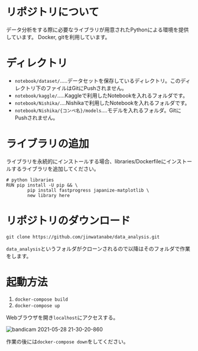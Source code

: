 # リポジトリについて
データ分析をする際に必要なライブラリが用意されたPythonによる環境を提供しています。
Docker, gitを利用しています。
# ディレクトリ

- `notebook/dataset/`.....データセットを保存しているディレクトリ。このディレクトリ下のファイルはGitにPushされません。
- `notebook/kaggle/`.....Kaggleで利用したNotebookを入れるフォルダです。
- `notebook/Nishika/`....Nishikaで利用したNotebookを入れるフォルダです。
- `notebook/Nishika/{コンペ名}/models`....モデルを入れるフォルダ。GitにPushされません。
#  ライブラリの追加

ライブラリを永続的にインストールする場合、libraries/Dockerfileにインストールするライブラリを追加してください。

```
# python libraries
RUN pip install -U pip && \
        pip install fastprogress japanize-matplotlib \
        new library here
```

# リポジトリのダウンロード

```
git clone https://github.com/jinwatanabe/data_analysis.git
```

`data_analysis`というフォルダがクローンされるので以降はそのフォルダで作業をします。

# 起動方法
1. `docker-compose build`
2. `docker-compose up`

Webブラウザを開き`localhost`にアクセスする。

![bandicam 2021-05-28 21-30-20-860](https://user-images.githubusercontent.com/46788746/119984205-17639c80-bffc-11eb-9d66-7a420aa77150.jpg)

作業の後には`docker-compose down`をしてください。